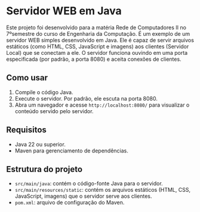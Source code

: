 # Servidor WEB em Java

Este projeto foi desenvolvido para a matéria Rede de Computadores II no 7ºsemestre do curso de Engenharia da Computação. É um exemplo de um servidor WEB simples desenvolvido em Java. Ele é capaz de servir arquivos estáticos (como HTML, CSS, JavaScript e imagens) aos clientes (Servidor Local) que se conectam a ele. O servidor funciona ouvindo em uma porta especificada (por padrão, a porta 8080) e aceita conexões de clientes.

## Como usar

1. Compile o código Java.
2. Execute o servidor. Por padrão, ele escuta na porta 8080.
3. Abra um navegador e acesse `http://localhost:8080/` para visualizar o conteúdo servido pelo servidor.

## Requisitos

- Java 22 ou superior.
- Maven para gerenciamento de dependências.

## Estrutura do projeto

- `src/main/java`: contém o código-fonte Java para o servidor.
- `src/main/resources/static`: contém os arquivos estáticos (HTML, CSS, JavaScript, imagens) que o servidor serve aos clientes.
- `pom.xml`: arquivo de configuração do Maven.